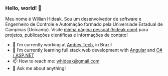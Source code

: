 ### Hello, world! 🦅

Meu nome é Willian Hideak. Sou um desenvolvedor de software e Engenheiro de Controle e Automação formado pela Universiade Estadual de Campinas (Unicamp). Visite [minha página pessoal (hideak.com)](https://hideak.com) para projetos, publicações científicas e informações de contato!

<!-- **hideak/hideak** is a ✨ _special_ ✨ repository because its `README.md` (this file) appears on your GitHub profile. -->

- 🦅 I’m currently working at [Ambev Tech](https://ambevtech.com.br/), in Brazil
- 🌱 I’m currently learning full stack web development with [Angular](https://angular.io/) and [C# / ASP.NET](https://dotnet.microsoft.com/apps/aspnet)
- 📫 How to reach me: [whideak@gmail.com](mailto:whideak@gmail.com)
- 💬 Ask me about anything!
